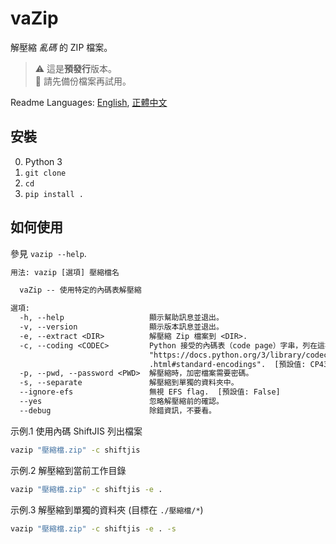 # vaZip

解壓縮 *亂碼* 的 ZIP 檔案。

> ⚠️ 這是**預發行**版本。<br />
> 🛑 請先備份檔案再試用。

Readme Languages: [English](readme.md), [正體中文](readme_zh.md)

## 安裝

0. Python 3
1. `git clone`
2. `cd`
3. `pip install .`

## 如何使用

參見 `vazip --help`.

```txt
用法: vazip [選項] 壓縮檔名

  vaZip -- 使用特定的內碼表解壓縮

選項:
  -h, --help                   顯示幫助訊息並退出。
  -v, --version                顯示版本訊息並退出。
  -e, --extract <DIR>          解壓縮 Zip 檔案到 <DIR>.
  -c, --coding <CODEC>         Python 接受的內碼表（code page）字串，列在這裡：
                               "https://docs.python.org/3/library/codecs
                               .html#standard-encodings".  [預設值: CP437]
  -p, --pwd, --password <PWD>  解壓縮時，加密檔案需要密碼。
  -s, --separate               解壓縮到單獨的資料夾中。
  --ignore-efs                 無視 EFS flag.  [預設值: False]
  --yes                        忽略解壓縮前的確認。
  --debug                      除錯資訊，不要看。
```

示例.1 使用內碼 ShiftJIS 列出檔案

```cmd
vazip "壓縮檔.zip" -c shiftjis
```

示例.2 解壓縮到當前工作目錄

```cmd
vazip "壓縮檔.zip" -c shiftjis -e .
```

示例.3 解壓縮到單獨的資料夾 (目標在 `./壓縮檔/*`)

```cmd
vazip "壓縮檔.zip" -c shiftjis -e . -s
```
